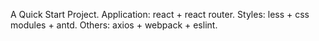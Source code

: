A Quick Start Project.
Application: react + react router.
Styles: less + css modules + antd.
Others: axios + webpack + eslint.